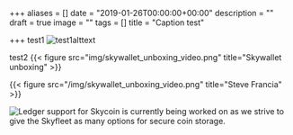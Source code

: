 +++
aliases = []
date = "2019-01-26T00:00:00+00:00"
description = ""
draft = true
image = ""
tags = []
title = "Caption test"

+++
test1
![test1alttext](/img/skywallet_unboxing_video.png "test1title")

test2
{{< figure src="img/skywallet_unboxing_video.png" title="Skywallet unboxing" >}}

{{< figure src="/img/skywallet_unboxing_video.png" title="Steve Francia" >}}

![Ledger support for Skycoin is currently being worked on as we strive to give the Skyfleet as many options for secure coin storage.](/img/ledger-ui.png)